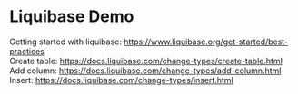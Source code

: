 # Liquibase Demo

Getting started with liquibase: 
https://www.liquibase.org/get-started/best-practices \
Create table: https://docs.liquibase.com/change-types/create-table.html \
Add column: https://docs.liquibase.com/change-types/add-column.html \
Insert: https://docs.liquibase.com/change-types/insert.html 